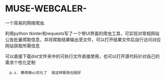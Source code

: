 # MUSE-WEBCALER-
一个简易的网络爬虫.

  利用python tkinter和requests写了一个带UI界面的爬虫工具，可实现对常规网站公告批量爬取信息，并将爬取结果输出至文件，可以打开结果文件后自行访问对应网站获取所需信息
  
  可以直接下载dist文件夹中的可执行文件直接使用，也可以打开源代码针对自己的需求个性化定制
  
      p.s. 懒得做ui优化了  就这样极简也挺好
